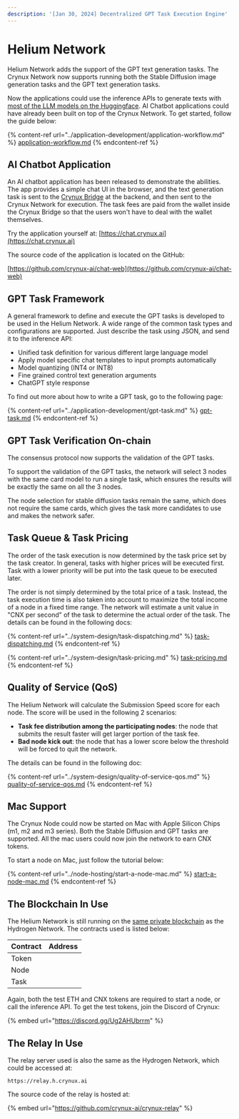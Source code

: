 ```yaml
---
description: '[Jan 30, 2024] Decentralized GPT Task Execution Engine'
---
```


# Helium Network

Helium Network adds the support of the GPT text generation tasks. The Crynux Network now supports running both the Stable Diffusion image generation tasks and the GPT text generation tasks.

Now the applications could use the inference APIs to generate texts with [most of the LLM models on the Huggingface](https://huggingface.co/models?pipeline\_tag=text-generation\&sort=trending). AI Chatbot applications could have already been built on top of the Crynux Network. To get started, follow the guide below:

{% content-ref url="../application-development/application-workflow.md" %}
[application-workflow.md](../application-development/application-workflow.md)
{% endcontent-ref %}

## AI Chatbot Application

An AI chatbot application has been released to demonstrate the abilities. The app provides a simple chat UI in the browser, and the text generation task is sent to the [Crynux Bridge](https://github.com/crynux-ai/crynux-bridge) at the backend, and then sent to the Crynux Network for execution. The task fees are paid from the wallet inside the Crynux Bridge so that the users won't have to deal with the wallet themselves.

Try the application yourself at: [https://chat.crynux.ai](https://chat.crynux.ai)

The source code of the application is located on the GitHub:

[https://github.com/crynux-ai/chat-web](https://github.com/crynux-ai/chat-web)

## GPT Task Framework

A general framework to define and execute the GPT tasks is developed to be used in the Helium Network. A wide range of the common task types and configurations are supported. Just describe the task using JSON, and send it to the inference API:

* Unified task definition for various different large language model
* Apply model specific chat templates to input prompts automatically
* Model quantizing (INT4 or INT8)
* Fine grained control text generation arguments
* ChatGPT style response

To find out more about how to write a GPT task, go to the following page:

{% content-ref url="../application-development/gpt-task.md" %}
[gpt-task.md](../application-development/gpt-task.md)
{% endcontent-ref %}

## GPT Task Verification On-chain

The consensus protocol now supports the validation of the GPT tasks.

To support the validation of the GPT tasks, the network will select 3 nodes with the same card model to run a single task, which ensures the results will be exactly the same on all the 3 nodes.

The node selection for stable diffusion tasks remain the same, which does not require the same cards, which gives the task more candidates to use and makes the network safer.

## Task Queue & Task Pricing

The order of the task execution is now determined by the task price set by the task creator. In general, tasks with higher prices will be executed first. Task with a lower priority will be put into the task queue to be executed later.

The order is not simply determined by the total price of a task. Instead, the task execution time is also taken into account to maximize the total income of a node in a fixed time range. The network will estimate a unit value in "CNX per second" of the task to determine the actual order of the task. The details can be found in the following docs:

{% content-ref url="../system-design/task-dispatching.md" %}
[task-dispatching.md](../system-design/task-dispatching.md)
{% endcontent-ref %}

{% content-ref url="../system-design/task-pricing.md" %}
[task-pricing.md](../system-design/task-pricing.md)
{% endcontent-ref %}

## Quality of Service (QoS)

The Helium Network will calculate the Submission Speed score for each node. The score will be used in the following 2 scenarios:

* **Task fee distribution among the participating nodes**: the node that submits the result faster will get larger portion of the task fee.
* **Bad node kick out**: the node that has a lower score below the threshold will be forced to quit the network.

The details can be found in the following doc:

{% content-ref url="../system-design/quality-of-service-qos.md" %}
[quality-of-service-qos.md](../system-design/quality-of-service-qos.md)
{% endcontent-ref %}

## Mac Support

The Crynux Node could now be started on Mac with Apple Silicon Chips (m1, m2 and m3 series). Both the Stable Diffusion and GPT tasks are supported. All the mac users could now join the network to earn CNX tokens.

To start a node on Mac, just follow the tutorial below:

{% content-ref url="../node-hosting/start-a-node-mac.md" %}
[start-a-node-mac.md](../node-hosting/start-a-node-mac.md)
{% endcontent-ref %}

## The Blockchain In Use

The Helium Network is still running on the [same private blockchain](hydrogen-network.md#the-blockchain-in-use) as the Hydrogen Network. The contracts used is listed below:

| Contract | Address |
| -------- | ------- |
| Token    |         |
| Node     |         |
| Task     |         |

Again, both the test ETH and CNX tokens are required to start a node, or call the inference API. To get the test tokens, join the Discord of Crynux:

{% embed url="https://discord.gg/Ug2AHUbrrm" %}

## The Relay In Use

The relay server used is also the same as the Hydrogen Network, which could be accessed at:

```url
https://relay.h.crynux.ai
```

The source code of the relay is hosted at:

{% embed url="https://github.com/crynux-ai/crynux-relay" %}
